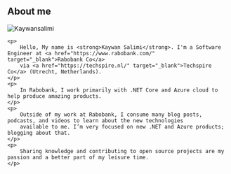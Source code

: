 
## About me

<div class="myDiv">

![Kaywansalimi](/data/Images/about1.jpeg)

</div>
<div class="post-colored">
    
    <p>
        Hello, My name is <strong>Kaywan Salimi</strong>. I'm a Software Engineer at <a href="https://www.rabobank.com/" target="_blank">Rabobank Co</a> 
        via <a href="https://techspire.nl/" target="_blank">Techspire Co</a> (Utrecht, Netherlands).
    </p>
    <p>
        In Rabobank, I work primarily with .NET Core and Azure cloud to help produce amazing products.
    </p>
    <p>
        Outside of my work at Rabobank, I consume many blog posts, podcasts, and videos to learn about the new technologies
        available to me. I’m very focused on new .NET and Azure products; blogging about that.
    </p>
    <p>
        Sharing knowledge and contributing to open source projects are my passion and a better part of my leisure time.
    </p>
    
</div>

